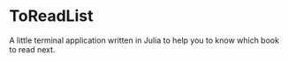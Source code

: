 # ToReadList

A little terminal application written in Julia to help you to know which book to read next.
